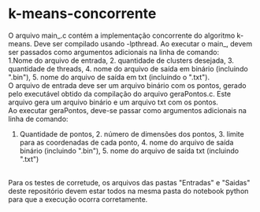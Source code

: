 # k-means-concorrente

O arquivo main_.c contém a implementação concorrente do algoritmo k-means. Deve ser compilado usando -lpthread.
Ao executar o main_, devem ser passados como argumentos adicionais na linha de comando: <br/>
1.Nome do arquivo de entrada, 2. quantidade de clusters desejada, 3. quantidade de threads, 4. nome do arquivo de saída em binário (incluindo ".bin"), 5. nome do arquivo de saída em txt (incluindo o ".txt"). <br/>
O arquivo de entrada deve ser um arquivo binário com os pontos, gerado pelo executável obtido da compilação do arquivo geraPontos.c. Este arquivo gera um arquivo binário e um arquivo txt com os pontos.<br/>
Ao executar geraPontos, deve-se passar como argumentos adicionais na linha de comando: <br/>
1. Quantidade de pontos, 2. número de dimensões dos pontos, 3. limite para as coordenadas de cada ponto, 4. nome do arquivo de saída binário (incluindo ".bin"), 5. nome do arquivo de saída txt (incluindo ".txt") <br/>
<br/>
Para os testes de corretude, os arquivos das pastas "Entradas" e "Saidas" deste repositório devem estar todos na mesma pasta do notebook python para que a execução ocorra corretamente.
